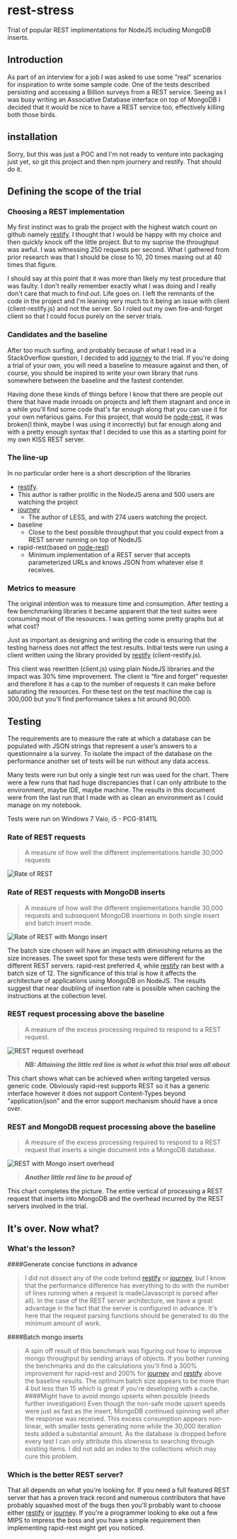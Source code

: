 rest-stress
===========
Trial of popular REST implimentations for NodeJS including MongoDB inserts.

## Introduction
As part of an interview for a job I was asked to use some "real" scenarios for inspiration to write some sample code. One of the tests described persisting and accessing a Billion surveys from a REST service. Seeing as I was busy writing an Associative Database interface on top of MongoDB I decided that it would be nice to have a REST service too, effectively killing both those birds. 

installation
------------

Sorry, but this was just a POC and I'm not ready to venture into packaging just yet, so git this project and then npm journery and restify. That should do it.


## Defining the scope of the trial
### Choosing a REST implementation
My first instinct was to grab the project with the highest watch count on github namely [restify](http://mcavage.github.com/node-restify/). I thought that I would be happy with my choice and then quickly knock off the little project. But to my suprise the throughput was awful. I was witnessing 250 requests per second. What I gathered from prior research was that I should be close to 10, 20 times maxing out at 40 times that figure. 

I should say at this point that it was more than likely my test procedure that was faulty. I don't really remember exactly what I was doing and I really don't care that much to find out. Life goes on. I left the remnants of the code in the project and I'm leaning very much to it being an issue with client (client-restify.js) and not the server. So I roled out my own fire-and-forget client so that I could focus purely on the server trials.     

### Candidates and the baseline
After too much surfing, and probably because of what I read in a StackOverflow question, I decided to add [journey](https://github.com/cloudhead/journey) to the trial. If you're doing a trial of your own, you will need a baseline to measure against and then, of course, you should be inspired to write your own library that runs somewhere between the baseline and the fastest contender. 

Having done these kinds of things before I know that there are people out there that have made inroads on projects and left them stagnant and once in a while you'll find some code that's far enough along that you can use it for your own nefarious gains. For this project, that would be [node-rest](https://github.com/tmpvar/node-rest), it was broken(I think, maybe I was using it incorrectly) but far enough along and with a pretty enough syntax that I decided to use this as a starting point for my own KISS REST server.

### The line-up
In no particular order here is a short description of the libraries

- [restify](http://mcavage.github.com/node-restify/).  
 - This author is rather prolific in the NodeJS arena and 500 users are watching the project
- [journey](https://github.com/cloudhead/journey)
  - The author of LESS, and with 274 users watching the project.
- baseline
  - Close to the best possible throughput that you could expect from a REST server running on top of NodeJS 
- rapid-rest(based on [node-rest](https://github.com/tmpvar/node-rest))
  - Minimum implementation of a REST server that accepts parameterized URLs and knows JSON from whatever else it receives.

### Metrics to measure
The original intention was to measure time and consumption. After testing a few benchmarking libraries it became apparent that the test suites were consuming most of the resources. I was getting some pretty graphs but at what cost? 

Just as important as designing and writing the code is ensuring that the testing harness does not affect the test results. Initial tests were run using a client written using the library provided by [restify](http://mcavage.github.com/node-restify/) (client-restify.js). 

This client was rewritten (client.js) using plain NodeJS libraries and the impact was 30% time improvement.  The client is “fire and forget” requester and therefore it has a cap to the number of requests it can make before saturating the resources. For these test on the test machine the cap is 300,000 but you'll find performance takes a hit around 90,000.  

## Testing
The requirements are to measure the rate at which a database can be populated with JSON strings that represent a user’s answers to a questionnaire a la survey. To isolate the impact of the database on the performance another set of tests will be run without any data access.

Many tests were run but only a single test run was used for the chart. There were a few runs that had huge discrepancies that I can only attribute to the environment, maybe IDE, maybe machine. The results in this document were from the last run that I made with as clean an environment as I could manage on my notebook.

Tests were run on Windows 7 Vaio, i5 - PCG-81411L 

### Rate of REST requests
> A measure of how well the different implementations handle 30,000 requests

![Rate of REST ](https://github.com/knowlecules/rest-stress/raw/master/images/restRate.png)

### Rate of REST requests with MongoDB inserts
> A measure of how well the different implementations handle 30,000 requests and subsequent MongoDB insertions in both single insert and batch insert mode.

![Rate of REST with Mongo insert ](https://github.com/knowlecules/rest-stress/raw/master/images/restMongoComparedRate.png)

The batch size chosen will have an impact with diminishing returns as the size increases. The sweet spot for these tests were different for the different REST servers. rapid-rest preferred 4, while [restify](http://mcavage.github.com/node-restify/) ran best with a batch size of 12. The significance of this trial is how it affects the architecture of applications using MongoDB on NodeJS. The results suggest that near doubling of insertion rate is possible when caching the instructions at the collection level. 

### REST request processing above the baseline
> A measure of the excess processing required to respond to a REST request.

![REST request overhead](https://github.com/knowlecules/rest-stress/raw/master/images/restOverhead.png)

> ***NB: Attaining the little red line is what is what this trial was all about*** 

This chart shows what can be achieved when writing targeted versus generic code. Obviously rapid-rest supports REST so it has a generic interface however it does not support Content-Types beyond "application/json" and the error support mechanism should have a once over.
### REST and MongoDB request processing above the baseline
> A measure of the excess processing required to respond to a REST request that inserts a single document into a MongoDB database.
 
![REST with Mongo insert overhead](https://github.com/knowlecules/rest-stress/raw/master/images/restMongoOverhead.png)
> ***Another little red line to be proud of*** 

This chart completes the picture. The entire vertical of processing a REST request that inserts into MongoDB and the overhead incurred by the REST servers involved in the trial.  

## It's over. Now what?
### What's the lesson?
####Generate concise functions in advance
> I did not dissect any of the code behind [restify](http://mcavage.github.com/node-restify/) or [journey](https://github.com/cloudhead/journey), but I know that the performance difference has everything to do with the number of lines running when a request is made(Javascript is parsed after all). In the case of the REST server architecture, we have a great advantage in the fact that the server is configured in advance. It's here that the request parsing functions should be generated to do the minimum amount of work.
 
####Batch mongo inserts
> A spin off result of this benchmark was figuring out how to improve mongo throughput by sending arrays of objects. If you bother running the benchmarks and do the calculations you'll find a 300% improvement for rapid-rest and 200% for [journey](https://github.com/cloudhead/journey) and [restify](http://mcavage.github.com/node-restify/) above the baseline results. The optimum batch size appears to be more than 4 but less than 15 which is great if you're developing with a cache.
####Might have to avoid mongo upserts when possible (needs further investigation)
> Even though the non-safe mode upsert speeds were just as fast as the insert, MongoDB continued spinning well after the response was received. This excess consumption appears non-linear, with smaller tests generating none while the 30,000 iteration tests added a substantial amount. As the database is dropped before every test I can only attribute this slowness to searching through existing items. I did not add an index to the collections which may cure this problem. 
### Which is the better REST server?
That all depends on what you're looking for. If you need a full featured REST server that has a proven track record and numerous contributors that have probably squashed most of the bugs then you'll probably want to choose either [restify](http://mcavage.github.com/node-restify/) or [journey](https://github.com/cloudhead/journey). If you're a programmer looking to eke out a few MIPS to impress the boss and you have a simple requirement then implementing rapid-rest might get you noticed.

